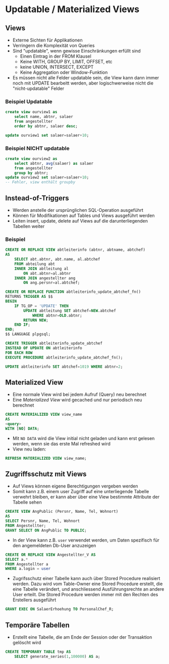 # Updatable / Materialized Views

## Views
- Externe Sichten für Applikationen
- Verringern die Komplexität von Queries
- Sind "updatable", wenn gewisse Einschränkungen erfüllt sind
    - Einen Eintrag in der FROM Klausel
    - Keine WITH, GROUP BY, LIMIT, OFFSET, etc
    - keine UNION, INTERSECT, EXCEPT
    - Keine Aggregation oder Window-Funktion
- Es müssen nicht alle Felder updatable sein, die View kann dann immer noch mit UPDATE bearbeitt werden, aber logischwerweise nicht die "nicht-updatable" Felder

### Beispiel Updatable
```sql
create view ourview1 as
    select name, abtnr, salaer
    from angestellter
    order by abtnr, salaer desc;

update ourview1 set salaer=salaer+10;
```

### Beispiel NICHT updatable
```sql
create view ourview2 as
    select abtnr, avg(salaer) as salaer
    from angestellter
    group by abtnr;
update ourview2 set salaer=salaer+10;
-- Fehler, view enthält groupby
```

## Instead-of-Triggers
- Werden anstelle der ursprünglichen SQL-Operation ausgeführt
- Können für Modifikationen auf Tables und Views ausgeführt werden
- Leiten insert, update, delete auf Views auf die darunterliegenden Tabellen weiter

### Beispiel
```sql
CREATE OR REPLACE VIEW abtleiterinfo (abtnr, abtname, abtchef)
AS
    SELECT abt.abtnr, abt.name, al.abtchef
    FROM abteilung abt
    INNER JOIN abtleitung al
        ON abt.abtnr=al.abtnr
    INNER JOIN angestellter ang
        ON ang.persnr=al.abtchef;
```
```sql
CREATE OR REPLACE FUNCTION abtleiterinfo_update_abtchef_fn()
RETURNS TRIGGER AS $$
BEGIN
    IF TG_OP = 'UPDATE' THEN
        UPDATE abtleitung SET abtchef=NEW.abtchef
            WHERE abtnr=OLD.abtnr;
        RETURN NEW;
    END IF;
END;
$$ LANGUAGE plpgsql;
```
```sql
CREATE TRIGGER abtleiterinfo_update_abtchef
INSTEAD OF UPDATE ON abtleiterinfo
FOR EACH ROW
EXECUTE PROCEDURE abtleiterinfo_update_abtchef_fn();
```
```sql
UPDATE abtleiterinfo SET abtchef=1019 WHERE abtnr=2;
```

## Materialized View
- Eine normale View wird bei jedem Aufruf (Query) neu berechnet
- Eine *Materialized View* wird gecached und nur periodisch neu berechnet

```sql
CREATE MATERIALIZED VIEW view_name
AS
<query>
WITH [NO] DATA;
```
- Mit `NO DATA` wird die View initial nicht geladen und kann erst gelesen werden, wenn sie das erste Mal refreshed wird
- View neu laden:

```sql
REFRESH MATERIALIZED VIEW view_name;
```

## Zugriffsschutz mit Views
- Auf Views können eigene Berechtigungen vergeben werden
- Somit kann z.B. einem user Zugriff auf eine unterliegende Tabelle verwehrt bleiben, er kann aber über eine View bestimmte Attribute der Tabelle sehen

```sql
CREATE VIEW AngPublic (Persnr, Name, Tel, Wohnort)
AS
SELECT Persnr, Name, Tel, Wohnort
FROM Angestellter;
GRANT SELECT ON AngPublic TO PUBLIC;
```
- In der View kann z.B. `user` verwendet werden, um Daten spezifisch für den angemeldeten Db-User anzuzeigen

```sql
CREATE OR REPLACE VIEW Angestellter_V AS
SELECT a.*
FROM Angestellter a
WHERE a.login = user
```
- Zugrifsschutz einer Tabelle kann auch über Stored Procedure realisiert werden. Dazu wird vom Table-Owner eine Stored Procedure erstellt, die eine Tabelle verändert, und anschliessend Ausführungsrechte an andere User erteilt. Die Stored Procedure werden immer mit den Rechten des Erstellers ausgeführt

```sql
GRANT EXEC ON SalaerErhoehung TO PersonalChef_R;
```

## Temporäre Tabellen
- Erstellt eine Tabelle, die am Ende der Session oder der Transaktion gelöscht wird

```sql
CREATE TEMPORARY TABLE tmp AS
    SELECT generate_series(1,100000) AS a;
```
